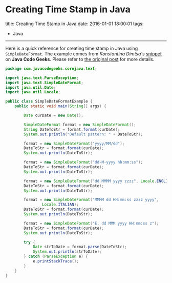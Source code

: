 # Creating Time Stamp in Java

title:  Creating Time Stamp in Java
date: 2016-01-01 18:00:01
tags:
- Java

---

Here is a quick reference for creating time stamp in Java using `SimpleDateFormat`. The example comes from *Konstantina Dimtsa's* [snippet](https://examples.javacodegeeks.com/core-java/text/java-simpledateformat-example/) on **Java Code Geeks**. Please refer to [the original post](https://examples.javacodegeeks.com/core-java/text/java-simpledateformat-example/) for more details.

<!--more-->

```java
package com.javacodegeeks.corejava.text;

import java.text.ParseException;
import java.text.SimpleDateFormat;
import java.util.Date;
import java.util.Locale;

public class SimpleDateFormatExample {
	public static void main(String[] args) {

		Date curDate = new Date();

		SimpleDateFormat format = new SimpleDateFormat();
		String DateToStr = format.format(curDate);
		System.out.println("Default pattern: " + DateToStr);

		format = new SimpleDateFormat("yyyy/MM/dd");
		DateToStr = format.format(curDate);
		System.out.println(DateToStr);

		format = new SimpleDateFormat("dd-M-yyyy hh:mm:ss");
		DateToStr = format.format(curDate);
		System.out.println(DateToStr);

		format = new SimpleDateFormat("dd MMMM yyyy zzzz", Locale.ENGLISH);
		DateToStr = format.format(curDate);
		System.out.println(DateToStr);

		format = new SimpleDateFormat("MMMM dd HH:mm:ss zzzz yyyy",
				Locale.ITALIAN);
		DateToStr = format.format(curDate);
		System.out.println(DateToStr);

		format = new SimpleDateFormat("E, dd MMM yyyy HH:mm:ss z");
		DateToStr = format.format(curDate);
		System.out.println(DateToStr);

		try {
			Date strToDate = format.parse(DateToStr);
			System.out.println(strToDate);
		} catch (ParseException e) {
			e.printStackTrace();
		}
	}
}
```
